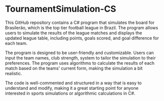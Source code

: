 # TournamentSimulation-CS
This GitHub repository contains a C# program that simulates the board for Brasilerão, which is the top tier football league in Brazil. The program allows users to simulate the results of the league matches and displays the updated league table, including points, goals scored, and goal difference for each team.

The program is designed to be user-friendly and customizable. Users can input the team names, club strength, system to tailor the simulation to their preferences. The program uses algorithms to calculate the results of each match based on the teams' current form, making the simulation a bit realistic.

The code is well-commented and structured in a way that is easy to understand and modify, making it a great starting point for anyone interested in sports simulations or algorithmic calculations in C#.
